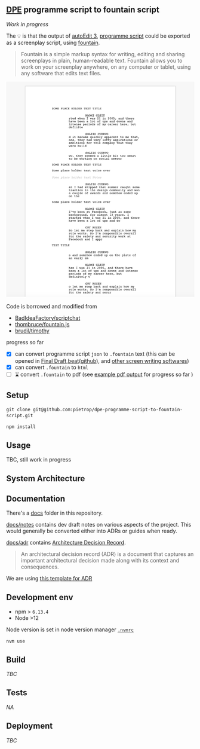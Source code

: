## [DPE](https://github.com/pietrop/digital-paper-edit-client) programme script to fountain script

<!-- _One liner + link to confluence page_
_Screenshot of UI - optional_ -->

_Work in progress_

The 💡 is that the output of [autoEdit 3](https://www.autoedit.io), [programme script](https://autoedit.gitbook.io/autoedit-3-user-manual/paperediting) could be exported as a screenplay script, using [fountain](https://fountain.io/).

> Fountain is a simple markup syntax for writing, editing and sharing screenplays in plain, human-readable text. Fountain allows you to work on your screenplay anywhere, on any computer or tablet, using any software that edits text files.

![](./docs/screenshots/example.png)

Code is borrowed and modified from

- [BadIdeaFactory/scriptchat](https://github.com/BadIdeaFactory/scriptchat)
- [thombruce/fountain.js](https://github.com/thombruce/fountain.js/blob/master/fountain.js)
- [brudil/timothy](https://github.com/brudil/timothy)

progress so far

- [x] can convert programme script `json` to `.fountain` text (this can be opened in [Final Draft](https://store.finaldraft.com/all-final-draft-products.html),[beat](https://lmparppei.itch.io/beat)([github](https://github.com/lmparppei/Beat/)), and [other screen writing softwares](https://fountain.io/apps))
- [x] can convert `.fountain` to `html`
- [ ] ⌛ convert `.fountain` to pdf (see [example pdf output](./public/test.pdf) for progress so far )

## Setup

<!-- _stack - optional_
_How to build and run the code/app_ -->

```
git clone git@github.com:pietrop/dpe-programme-script-to-fountain-script.git
```

```
npm install
```

## Usage

TBC, still work in progress

## System Architecture

<!-- _High level overview of system architecture_ -->

## Documentation

There's a [docs](./docs) folder in this repository.

[docs/notes](./docs/notes) contains dev draft notes on various aspects of the project. This would generally be converted either into ADRs or guides when ready.

[docs/adr](./docs/adr) contains [Architecture Decision Record](https://github.com/joelparkerhenderson/architecture_decision_record).

> An architectural decision record (ADR) is a document that captures an important architectural decision made along with its context and consequences.

We are using [this template for ADR](https://gist.github.com/iaincollins/92923cc2c309c2751aea6f1b34b31d95)

## Development env

 <!-- _How to run the development environment_ -->

- npm > `6.13.4`
- Node >12

Node version is set in node version manager [`.nvmrc`](https://github.com/creationix/nvm#nvmrc)

```
nvm use
```

<!-- _Coding style convention ref optional, eg which linter to use_ -->

<!-- _Linting, github pre-push hook - optional_ -->

## Build

<!-- _How to run build_ -->

_TBC_

## Tests

<!-- _How to carry out tests_ -->

_NA_

## Deployment

<!-- _How to deploy the code/app into test/staging/production_ -->

_TBC_
